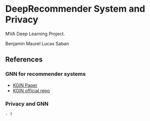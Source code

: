 # DeepRecommender System and Privacy 

MVA Deep Learning Project. 

Benjamin Maurel 
Lucas Saban

## References

### GNN for recommender systems

* [KGIN Paper](https://arxiv.org/abs/2102.07057)
* [KGIN official repo](https://github.com/huangtinglin/Knowledge_Graph_based_Intent_Network)
  
### Privacy and GNN 
    - ? 

